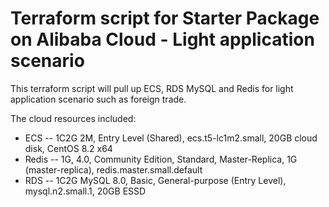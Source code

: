 # Terraform script for Starter Package on Alibaba Cloud - Light application scenario
This terraform script will pull up ECS, RDS MySQL and Redis for light application scenario such as foreign trade.

The cloud resources included:
- ECS -- 1C2G 2M, Entry Level (Shared), ecs.t5-lc1m2.small, 20GB cloud disk, CentOS 8.2 x64
- Redis -- 1G, 4.0, Community Edition, Standard, Master-Replica, 1G (master-replica), redis.master.small.default
- RDS -- 1C2G MySQL 8.0, Basic, General-purpose (Entry Level), mysql.n2.small.1, 20GB ESSD
